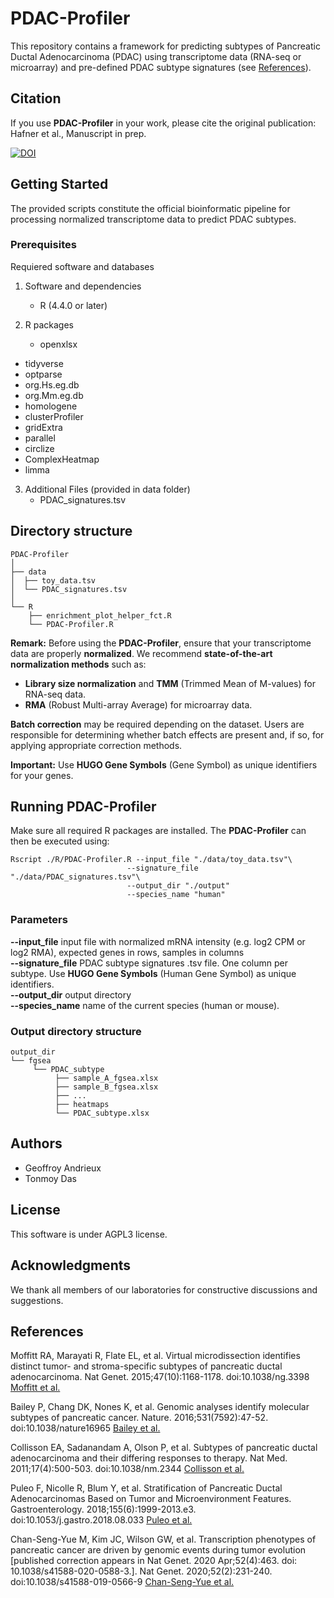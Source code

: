 # PDAC-Profiler

This repository contains a framework for predicting subtypes of Pancreatic Ductal Adenocarcinoma (PDAC) using transcriptome data (RNA-seq or microarray) and pre-defined PDAC subtype signatures (see [References](#References)).

## Citation

If you use **PDAC-Profiler** in your work, please cite the original publication:
Hafner et al., Manuscript in prep.

[![DOI](https://zenodo.org/badge/999408057.svg)](https://doi.org/10.5281/zenodo.15632386)

## Getting Started

The provided scripts constitute the official bioinformatic pipeline for processing normalized transcriptome data to predict PDAC subtypes.

### Prerequisites
Requiered software and databases

1. Software and dependencies
	* R (4.4.0 or later)

2. R packages
	* openxlsx
  * tidyverse
  * optparse
  * org.Hs.eg.db
  * org.Mm.eg.db
  * homologene
  * clusterProfiler
  * gridExtra
  * parallel
  * circlize
  * ComplexHeatmap
  * limma

3. Additional Files (provided in data folder)
	* PDAC_signatures.tsv

## Directory structure

```
PDAC-Profiler
│
├── data
│  ├── toy_data.tsv
│  └── PDAC_signatures.tsv
│
└── R   
    ├── enrichment_plot_helper_fct.R
    └── PDAC-Profiler.R
```

**Remark:** Before using the **PDAC-Profiler**, ensure that your transcriptome data are properly **normalized**. We recommend **state-of-the-art normalization methods** such as:
- **Library size normalization** and **TMM** (Trimmed Mean of M-values) for RNA-seq data. <br/>
- **RMA** (Robust Multi-array Average) for microarray data.
  
**Batch correction** may be required depending on the dataset. Users are responsible for determining whether batch effects are present and, if so, for applying appropriate correction methods.

**Important:** Use **HUGO Gene Symbols** (Gene Symbol) as unique identifiers for your genes.


## Running PDAC-Profiler
Make sure all required R packages are installed. The **PDAC-Profiler** can then be executed using:

```
Rscript ./R/PDAC-Profiler.R --input_file "./data/toy_data.tsv"\
                          --signature_file "./data/PDAC_signatures.tsv"\
                          --output_dir "./output"
                          --species_name "human"
```

### Parameters

**--input_file** input file with normalized mRNA intensity (e.g. log2 CPM or log2 RMA), expected genes in rows, samples in columns<br/>
**--signature_file** PDAC subtype signatures .tsv file. One column per subtype. Use **HUGO Gene Symbols** (Human Gene Symbol) as unique identifiers. <br/>
**--output_dir** output directory<br/>
**--species_name** name of the current species (human or mouse).

### Output directory structure

```
output_dir
└── fgsea
     └── PDAC_subtype
          ├── sample_A_fgsea.xlsx
          ├── sample_B_fgsea.xlsx
          ├── ...
          ├── heatmaps
          └── PDAC_subtype.xlsx

```


## Authors

* Geoffroy Andrieux
* Tonmoy Das


## License
This software is under AGPL3 license.

## Acknowledgments
We thank all members of our laboratories for constructive discussions and suggestions.


## References
Moffitt RA, Marayati R, Flate EL, et al. Virtual microdissection identifies distinct tumor- and stroma-specific subtypes of pancreatic ductal adenocarcinoma. Nat Genet. 2015;47(10):1168-1178. doi:10.1038/ng.3398 [Moffitt et al.](https://pubmed.ncbi.nlm.nih.gov/26343385/)

Bailey P, Chang DK, Nones K, et al. Genomic analyses identify molecular subtypes of pancreatic cancer. Nature. 2016;531(7592):47-52. doi:10.1038/nature16965 [Bailey et al.](https://pubmed.ncbi.nlm.nih.gov/26909576/)

Collisson EA, Sadanandam A, Olson P, et al. Subtypes of pancreatic ductal adenocarcinoma and their differing responses to therapy. Nat Med. 2011;17(4):500-503. doi:10.1038/nm.2344 [Collisson et al.](https://pubmed.ncbi.nlm.nih.gov/21460848/)

Puleo F, Nicolle R, Blum Y, et al. Stratification of Pancreatic Ductal Adenocarcinomas Based on Tumor and Microenvironment Features. Gastroenterology. 2018;155(6):1999-2013.e3. doi:10.1053/j.gastro.2018.08.033 [Puleo et al.](https://pubmed.ncbi.nlm.nih.gov/30165049/)

Chan-Seng-Yue M, Kim JC, Wilson GW, et al. Transcription phenotypes of pancreatic cancer are driven by genomic events during tumor evolution [published correction appears in Nat Genet. 2020 Apr;52(4):463. doi: 10.1038/s41588-020-0588-3.]. Nat Genet. 2020;52(2):231-240. doi:10.1038/s41588-019-0566-9 [Chan-Seng-Yue et al.](https://pubmed.ncbi.nlm.nih.gov/31932696/)


